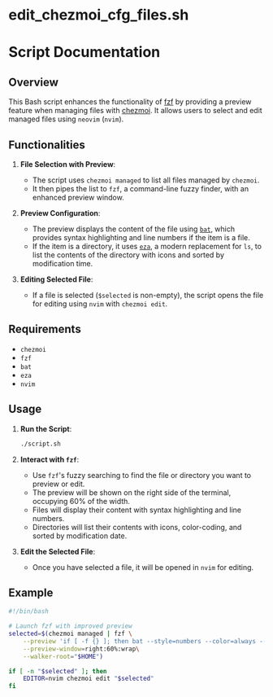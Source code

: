 # edit_chezmoi_cfg_files.sh

# Script Documentation

## Overview

This Bash script enhances the functionality of [fzf](https://github.com/junegunn/fzf) by providing a preview feature when managing files with [chezmoi](https://github.com/twpayne/chezmoi). It allows users to select and edit managed files using `neovim` (`nvim`).

## Functionalities

1. **File Selection with Preview**:
   - The script uses `chezmoi managed` to list all files managed by `chezmoi`.
   - It then pipes the list to `fzf`, a command-line fuzzy finder, with an enhanced preview window.

2. **Preview Configuration**:
   - The preview displays the content of the file using [`bat`](https://github.com/sharkdp/bat), which provides syntax highlighting and line numbers if the item is a file.
   - If the item is a directory, it uses [`eza`](https://github.com/eza-community/eza), a modern replacement for `ls`, to list the contents of the directory with icons and sorted by modification time.

3. **Editing Selected File**:
   - If a file is selected (`$selected` is non-empty), the script opens the file for editing using `nvim` with `chezmoi edit`.

## Requirements

- `chezmoi`
- `fzf`
- `bat`
- `eza`
- `nvim`

## Usage

1. **Run the Script**:
   ```bash
   ./script.sh
   ```

2. **Interact with `fzf`**:
   - Use `fzf`'s fuzzy searching to find the file or directory you want to preview or edit.
   - The preview will be shown on the right side of the terminal, occupying 60% of the width.
   - Files will display their content with syntax highlighting and line numbers.
   - Directories will list their contents with icons, color-coding, and sorted by modification date.

3. **Edit the Selected File**:
   - Once you have selected a file, it will be opened in `nvim` for editing.

## Example

```bash
#!/bin/bash

# Launch fzf with improved preview
selected=$(chezmoi managed | fzf \
    --preview 'if [ -f {} ]; then bat --style=numbers --color=always --terminal-width="$FZF_PREVIEW_COLUMNS" {}; elif [ -d {} ]; then eza -1 --color="always" --icons=always --sort=modified -m {}; fi' \
    --preview-window=right:60%:wrap\
    --walker-root="$HOME")

if [ -n "$selected" ]; then
    EDITOR=nvim chezmoi edit "$selected"
fi
```